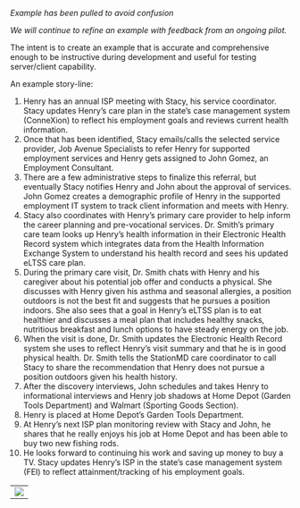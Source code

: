 
*Example has been pulled to avoid confusion*



*We will continue to refine an example with feedback from an ongoing pilot.*

The intent is to create an example that is accurate and comprehensive enough to be instructive during development and useful for testing server/client capability.

An example story-line:

1. Henry has an annual ISP meeting with Stacy, his service coordinator. Stacy updates Henry’s care plan in the state’s case management system (ConneXion) to reflect his employment goals and reviews current health information. 
1. Once that has been identified, Stacy emails/calls the selected service provider, Job Avenue Specialists to refer Henry for supported employment services and Henry gets assigned to John Gomez, an Employment Consultant.
1. There are a few administrative steps to finalize this referral, but eventually Stacy notifies Henry and John about the approval of services. John Gomez creates a demographic profile of Henry in the supported employment IT system to track client information and meets with Henry.
1. Stacy also coordinates with Henry’s primary care provider to help inform the career planning and pre-vocational services. Dr. Smith’s primary care team looks up Henry’s health information in their Electronic Health Record system which integrates data from the Health Information Exchange System to understand his health record and sees his updated eLTSS care plan.
1. During the primary care visit, Dr. Smith chats with Henry and his caregiver about his potential job offer and conducts a physical. She discusses with Henry given his asthma and seasonal allergies, a position outdoors is not the best fit and suggests that he pursues a position indoors. She also sees that a goal in Henry’s eLTSS plan is to eat healthier and discusses a meal plan that includes healthy snacks, nutritious breakfast and lunch options to have steady energy on the job.
1. When the visit is done, Dr. Smith updates the Electronic Health Record system she uses to reflect Henry’s visit summary and that he is in good physical health. Dr. Smith tells the StationMD care coordinator to call Stacy to share the recommendation that Henry does not pursue a position outdoors given his health history.
1. After the discovery interviews, John schedules and takes Henry to informational interviews and Henry job shadows at Home Depot (Garden Tools Department) and Walmart (Sporting Goods Section).
1. Henry is placed at Home Depot’s Garden Tools Department.
1. At Henry’s next ISP plan monitoring review with Stacy and John, he shares that he really enjoys his job at Home Depot and has been able to buy two new fishing rods.
1. He looks forward to continuing his work and saving up money to buy a TV. Stacy updates Henry’s ISP in the state’s case management system (FEI) to reflect attainment/tracking of his employment goals. 

<table><tr><td><img src="exampleHenry.png" /></td></tr></table>